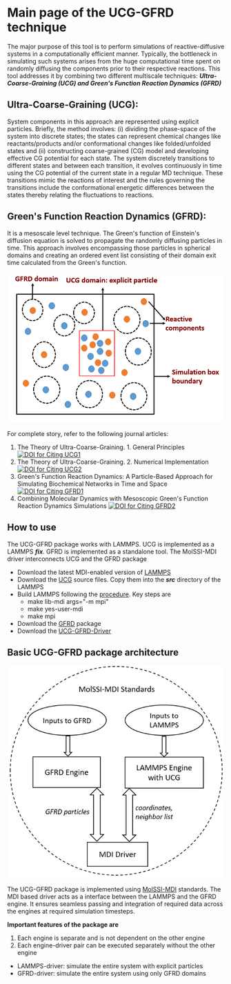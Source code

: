 # **Main page of the UCG-GFRD technique**

The major purpose of this tool is to perform simulations of reactive-diffusive systems in a computationally efficient manner. Typically, the  bottleneck in simulating such systems arises from the huge computational time spent on randomly diffusing the components prior to their respective reactions. This tool addresses it by combining two different multiscale techniques: ***Ultra-Coarse-Graining (UCG) and Green's Function Reaction Dynamics (GFRD)***

## **Ultra-Coarse-Graining (UCG):** 
System components in this approach are represented using explicit particles. Briefly, the method involves: (i) dividing the phase-space of the system into discrete states; the states can represent chemical changes like reactants/products and/or conformational changes like folded/unfolded states and (ii) constructing coarse-grained (CG) model and developing effective CG potential for each state. The system discretely transitions to different states and between each transition, it evolves continuously in time using the CG potential of the current state in a regular MD technique. These transitions mimic the reactions of interest and the rules governing the transitions include the conformational energetic differences between the states thereby relating the fluctuations to reactions.

## **Green's Function Reaction Dynamics (GFRD):** 
It is a mesoscale level technique. The Green's function of Einstein's diffusion equation is solved to propagate the randomly diffusing particles in time. This approach involves encompassing those particles in spherical domains and creating an ordered event list consisting of their domain exit time calculated from the Green's function.

![UCG-GFRD Schematic](images/MethodSchematic1.png)

For complete story, refer to the following journal articles:
1) The Theory of Ultra-Coarse-Graining. 1. General Principles
[![DOI for Citing UCG1](https://img.shields.io/badge/DOI%3A-https%3A%2F%2Fdoi.org%2F10.1021%2Fct4000444-green)](https://doi.org/10.1021/ct4000444)
2) The Theory of Ultra-Coarse-Graining. 2. Numerical Implementation
[![DOI for Citing UCG2](https://img.shields.io/badge/DOI%3A%20-%20https%3A%2F%2Fdoi.org%2F10.1021%2Fct500834t-brightgreen)](https://doi.org/10.1021/ct500834t)
3) Green's Function Reaction Dynamics: A Particle-Based Approach for Simulating Biochemical Networks in Time and Space
[![DOI for Citing GFRD1](https://img.shields.io/badge/DOI%3A%20-%20https%3A%2F%2Fdoi.org%2F10.1063%F1.2137716-blue)](https://doi.org/10.1063/1.2137716)
4) Combining Molecular Dynamics with Mesoscopic Green's Function Reaction Dynamics Simulations
[![DOI for Citing GFRD2](https://img.shields.io/badge/DOI%3A%20-%20https%3A%2F%2Fdoi.org%2F10.1063%F1.4936254-green)](https://doi.org/10.1063/1.4936254)

## **How to use**

The UCG-GFRD package works with LAMMPS. UCG is implemented as a LAMMPS ***fix***. GFRD is implemented as a standalone tool. The MolSSI-MDI driver interconnects UCG and the GFRD package

- Download the latest MDI-enabled version of [LAMMPS](https://github.com/MolSSI-MDI/lammps/tree/mdi)
- Download the [UCG](https://github.com/srmani/UCG) source files. Copy them into the ***src*** directory of the LAMMPS
- Build LAMMPS following the [procedure](https://lammps.sandia.gov/doc/Build.html). Key steps are
  - make lib-mdi args="-m mpi"
  - make yes-user-mdi
  - make mpi
- Download the [GFRD](https://github.com/srmani/GFRD) package
- Download the [UCG-GFRD-Driver](https://github.com/srmani/UCG-GFRD-Driver)

## **Basic UCG-GFRD package architecture**

![UCG-GFRD package architecture](images/BasicArchitecture.png)

The UCG-GFRD package is implemented using [MolSSI-MDI](https://www.sciencedirect.com/science/article/pii/S0010465520303386) standards. The MDI based driver acts as a interface between the LAMMPS and the GFRD engine. It ensures seamless passing and integration of required data across the engines at required simulation timesteps.

**Important features of the package are**
1. Each engine is separate and is not dependent on the other engine
2. Each engine-driver pair can be executed separately without the other engine
  - LAMMPS-driver: simulate the entire system with explicit particles
  - GFRD-driver: simulate the entire system using only GFRD domains